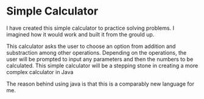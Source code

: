 # Simple Calculator

I have created this simple calculator to practice solving problems. 
I imagined how it would work and built it from the grould up.

This calculator asks the user to choose an option from addition and substraction among other operations. Depending on the operations, the user will be prompted to input any parameters and then the numbers to be calculated.
This simple calculator will be a stepping stone in creating a more complex calculator in Java

The reason behind using java is that this is a comparably new language for me.
